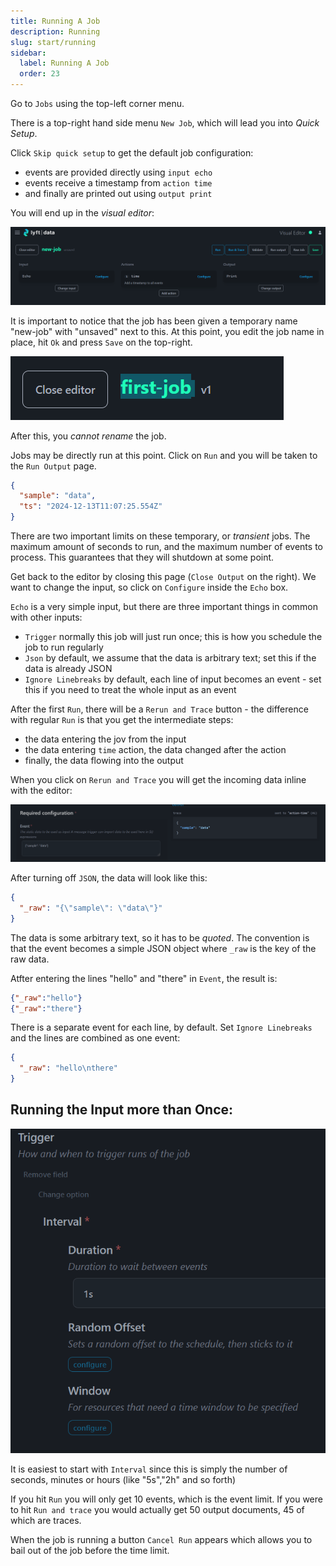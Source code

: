 ```yaml
---
title: Running A Job
description: Running
slug: start/running
sidebar:
  label: Running A Job
  order: 23
---
```


Go to `Jobs` using the top-left corner menu.

There is a top-right hand side menu `New Job`, which will lead you into _Quick Setup_.

Click `Skip quick setup` to get the default job configuration:

- events are provided directly using `input echo`
- events receive a timestamp from `action time`
- and finally are printed out using `output print`

You will end up in the _visual editor_:

![visual editor](../../../../assets/visual-editor.png)

It is important to notice that the job has been given a temporary name "new-job" with "unsaved" next to this. At this point, you edit the job name in place, hit `Ok` and press `Save` on the top-right.

![first job](../../../../assets/first-job.png)

After this, you _cannot rename_ the job.

Jobs may be directly run at this point. Click on `Run` and you will be taken to the `Run Output` page.

```json
{
  "sample": "data",
  "ts": "2024-12-13T11:07:25.554Z"
}
```

There are two important limits on these temporary, or _transient_ jobs. The maximum amount of seconds to run, and the maximum number of events to process.  This guarantees that they will shutdown at some point.

Get back to the editor by closing this page (`Close Output` on the right).  We want to change the input, so click on `Configure` inside the `Echo` box.

`Echo` is a very simple input, but there are three important things in common with other inputs:

- `Trigger` normally this job will just run once; this is how you schedule the job to run regularly
- `Json` by default, we assume that the data is arbitrary text; set this if the data is already JSON
- `Ignore Linebreaks` by default, each line of input becomes an event - set this if you need to treat the whole input as an event

After the first `Run`, there will be a `Rerun and Trace` button - the difference with regular `Run` is that you get the intermediate steps:
 - the data entering the jov from the input
 - the data entering `time` action, the data changed after the action
 - finally, the data flowing into the output
  
When you click on `Rerun and Trace` you will get the incoming data inline with the editor:

![echo options](../../../../assets/echo-options.png)

After turning off `JSON`, the data will look like this:

```json
{
  "_raw": "{\"sample\": \"data\"}"
}
```
The data is some arbitrary text, so it has to be _quoted_. The convention is that the event becomes a simple JSON object where `_raw` is the key of the raw data.

Atfter entering the lines "hello" and "there" in `Event`, the result is:

```json
{"_raw":"hello"}
{"_raw":"there"}
```

There is a separate event for each line, by default. Set `Ignore Linebreaks` and the lines are combined as one event:

```json
{
  "_raw": "hello\nthere"
}
```

## Running the Input more than Once:

![setting interval](../../../../assets/setting-interval-duration.png)

It is easiest to start with `Interval` since this is simply the number of seconds, minutes or hours (like "5s","2h" and so forth)

If you hit `Run` you will only get 10 events, which is the event limit. If you were to hit `Run and trace` you would actually get 50 output documents, 45 of which are traces.

When the job is running a button `Cancel Run` appears which allows you to bail out of the job before the time limit.
